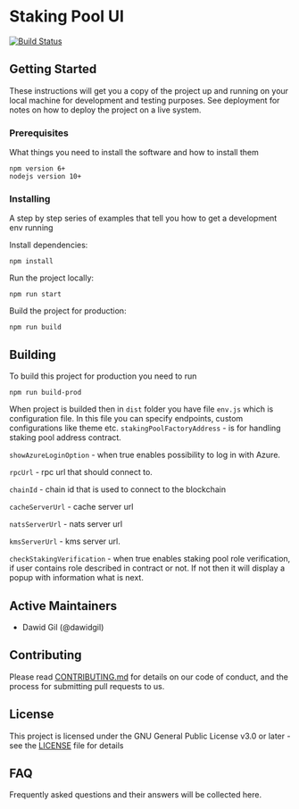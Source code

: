 # Staking Pool UI
[![Build Status](https://travis-ci.com/energywebfoundation/switchboard-dapp.svg?token=vNERWfuroqqJygVa7Km9&branch=develop)](https://travis-ci.com/energywebfoundation/switchboard-dapp)


##


## Getting Started

These instructions will get you a copy of the project up and running on your local machine for development and testing purposes. See deployment for notes on how to deploy the project on a live system.

### Prerequisites

What things you need to install the software and how to install them

```
npm version 6+
nodejs version 10+
```

### Installing

A step by step series of examples that tell you how to get a development env running

Install dependencies:
```
npm install
```

Run the project locally:
```
npm run start
```

Build the project for production:
```
npm run build
```

## Building
To build this project for production you need to run 
```angular2html
npm run build-prod
```
When project is builded then in `dist` folder you have file `env.js` which is configuration file.
In this file you can specify endpoints, custom configurations like theme etc.
`stakingPoolFactoryAddress` - is for handling staking pool address contract.

`showAzureLoginOption` - when true enables possibility to log in with Azure.

`rpcUrl` - rpc url that should connect to.

`chainId` - chain id that is used to connect to the blockchain

`cacheServerUrl` - cache server url

`natsServerUrl` - nats server url

`kmsServerUrl` - kms server url.

`checkStakingVerification` - when true enables staking pool role verification, if user contains role described in contract or not.
If not then it will display a popup with information what is next.

## Active Maintainers
- Dawid Gil (@dawidgil)

## Contributing

Please read [CONTRIBUTING.md](https://gist.github.com/PurpleBooth/b24679402957c63ec426) for details on our code of conduct, and the process for submitting pull requests to us.

## License

This project is licensed under the GNU General Public License v3.0 or later - see the [LICENSE](LICENSE) file for details

## FAQ

Frequently asked questions and their answers will be collected here.
